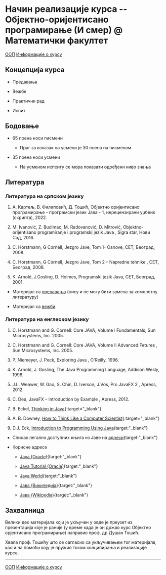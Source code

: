 # Начин реализације курса -- Објектно-оријентисано програмирање (И смер) @ Математички факултет

[ООП](../README.md) [Информације о курсу](README.md)

## Концепција курса

- Предавања

- Вежбе

- Практични рад

- Испит

## Бодовање

- 65 поена носи писмени

  - Праг за излазак на усмени је 30 поена на писменом

- 35 поена носи усмени

  - На усменом испситу се мора показати одређени ниво знања

## Литература

### Литература на српском језику

1. А. Картељ, В. Филиповић, Д. Тошић, Објектно оријентисано програмирање - програмски језик Јава - 1, нерецензирани уџбенк (скрипта), 2022.

2. M. Ivanović, Z. Budimac, M. Radovanović, D. Mitrović, Objektno-orijentisano programiranje i programski jezik Java , Sigra star, Нови Сад, 2016.

3. C. Horstmann, G Cornell, Jezgro Jave, Tom 1- Оsnove, CET, Београд, 2008.

4. C. Horstmann, G Cornell, Jezgro Jave, Tom 2 – Napredne tehnike , CET, Београд, 2008.

5. K. Arnold, J.Gosling, D. Holmes, Programski jezik Java, CET, Београд, 2001.

- Материјал са [предавања](../predavanja/README-2022-23.md) (нису и не могу бити замена за комплетну литературу)

- Материјал са [вежби](../vezbe/README.md)

### Литература на енглеском језику

1. C. Horstmann and G. Cornell: Core JAVA, Volume I Fundamentals, Sun Microsystems, Inc. 2005.

2. C. Horstmann and G. Cornell: Core JAVA, Volume II Advanced Fetures , Sun Microsystems, Inc. 2005.

3. P. Niemeyer, J. Peck, Exploring Java , O’Reilly, 1996.

4. K. Arnold, J. Gosling, The Java Programming Language, Addison Wesly, 1996.

5. J.L. Weawer, W. Gao, S. Chin, D. Iverson, J.Vos, Pro JavaFX 2 , Apress, 2012.

6. C. Dea, JavaFX – Introduction by Example , Apress, 2012.

7. B. Eckel, [Thinking in Java](https://archive.org/details/TIJ4CcR1/page/n3){:target="_blank"}

8. А. B. Downey, [How to Think Like a Computer Scientist](http://www.vias.org/javacourse){:target="_blank"}

9. D.J. Eck, [Introduction to Programming Using Java](http://math.hws.edu/javanotes){target:"_blank"}

- Списак легално доступних књига из Јаве на [адреси](http://www.computer-books.us/java.php){target:"_blank"}

- Корисне адресе

  - [Java (Oracle)](https://www.oracle.com/topics/technologies/newtojava/programming-center.html){target:"_blank"}
  
  - [Java Tutorial (Oracle)](http://docs.oracle.com/javase/tutorial/){target:"_blank"}
  
  - [Java World](http://www.javaworld.com/){target:"_blank"}

  - [Јава (Википедија)](http://sr.wikipedia.org/sr/Јава_(програмски_језик)){target:"_blank"}

  - [Јава (Wikipedia)](http://en.wikipedia.org/wiki/Java_(programming_language)){target:"_blank"}

## Захвалница

Велики део материјала који је укључен у овде је преузет из презентација које је раније (у време када је он
држао курс Објектно орјентисано програмирање) направио проф. др Душан Тошић.

Хвала проф. Тошићу што се сагласио са укључивањем тог материјала, као и на помоћи коју је пружио током конципирања и реализације курса.

---

[ООП](../README.md) [Информације о курсу](README.md)
